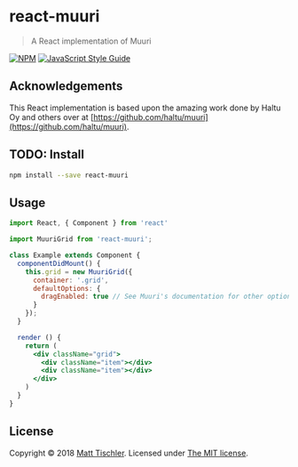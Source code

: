 # react-muuri

> A React implementation of Muuri

[![NPM](https://img.shields.io/npm/v/react-muuri.svg)](https://www.npmjs.com/package/react-muuri) [![JavaScript Style Guide](https://img.shields.io/badge/code_style-standard-brightgreen.svg)](https://standardjs.com)

## Acknowledgements
This React implementation is based upon the amazing work done by Haltu Oy and others over at [https://github.com/haltu/muuri](https://github.com/haltu/muuri).

## TODO: Install

```bash
npm install --save react-muuri
```

## Usage

```jsx
import React, { Component } from 'react'

import MuuriGrid from 'react-muuri';

class Example extends Component {
  componentDidMount() {
    this.grid = new MuuriGrid({
      container: '.grid',
      defaultOptions: {
        dragEnabled: true // See Muuri's documentation for other option overrides.
      }
    });
  }

  render () {
    return (
      <div className="grid">
        <div className="item"></div>
        <div className="item"></div>
      </div>
    )
  }
}
```

## License

Copyright © 2018 [Matt Tischler](https://github.com/mjtischler). Licensed under [The MIT license](https://github.com/mjtischler/react-muuri/LICENSE.md).
